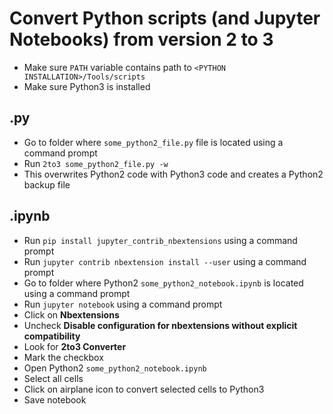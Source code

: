 # Convert Python scripts (and Jupyter Notebooks) from version 2 to 3
- Make sure `PATH` variable contains path to `<PYTHON INSTALLATION>/Tools/scripts`
- Make sure Python3 is installed

## .py
- Go to folder where `some_python2_file.py` file is located using a command prompt
- Run `2to3 some_python2_file.py -w`
- This overwrites Python2 code with Python3 code and creates a Python2 backup file

## .ipynb
- Run `pip install jupyter_contrib_nbextensions` using a command prompt
- Run `jupyter contrib nbextension install --user` using a command prompt
- Go to folder where Python2 `some_python2_notebook.ipynb` is located using a command prompt
- Run `jupyter notebook` using a command prompt
- Click on **Nbextensions**
- Uncheck **Disable configuration for nbextensions without explicit compatibility**
- Look for **2to3 Converter**
- Mark the checkbox
- Open Python2 `some_python2_notebook.ipynb`
- Select all cells
- Click on airplane icon to convert selected cells to Python3
- Save notebook

